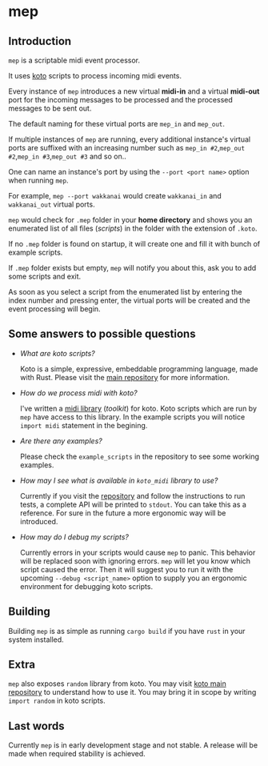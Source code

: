 # mep

## Introduction

`mep` is a scriptable midi event processor.

It uses [koto](https://github.com/koto-lang/koto) scripts to process incoming midi events.

Every instance of `mep` introduces a new virtual **midi-in** and a virtual **midi-out** port for the incoming messages to be processed and the processed messages to be sent out.

The default naming for these virtual ports are `mep_in` and `mep_out`.

If multiple instances of `mep` are running, every additional instance's virtual ports are suffixed with an increasing number such as `mep_in #2`,`mep_out #2`,`mep_in #3`,`mep_out #3` and so on..

One can name an instance's port by using the `--port <port name>` option when running `mep`.

For example, `mep --port wakkanai` would create `wakkanai_in` and `wakkanai_out` virtual ports.

`mep` would check for `.mep` folder in your **home directory** and shows you an enumerated list of all files (_scripts_) in the folder with the extension of `.koto`.

If no `.mep` folder is found on startup, it will create one and fill it with bunch of example scripts.

If `.mep` folder exists but empty, `mep` will notify you about this, ask you to add some scripts and exit.

As soon as you select a script from the enumerated list by entering the index number and pressing enter, the virtual ports will be created and the event processing will begin.

## Some answers to possible questions

- _What are koto scripts?_

  Koto is a simple, expressive, embeddable programming language, made with Rust. Please visit the [main repository](https://github.com/koto-lang/koto) for more information.

- _How do we process midi with koto?_

  I've written a [midi library](https://github.com/alisomay/koto_midi) (_toolkit_) for koto. Koto scripts which are run by `mep` have access to this library. In the example scripts you will notice `import midi` statement in the begining.

- _Are there any examples?_

  Please check the `example_scripts` in the repository to see some working examples.

- _How may I see what is available in `koto_midi` library to use?_

  Currently if you visit the [repository](https://github.com/alisomay/koto_midi) and follow the instructions to run tests, a complete API will be printed to `stdout`. You can take this as a reference. For sure in the future a more ergonomic way will be introduced.

- _How may do I debug my scripts?_

  Currently errors in your scripts would cause `mep` to panic.
  This behavior will be replaced soon with ignoring errors.
  `mep` will let you know which script caused the error.
  Then it will suggest you to run it with the upcoming `--debug <script_name>` option to supply you an ergonomic environment for debugging koto scripts.

## Building

Building `mep` is as simple as running `cargo build` if you have `rust` in your system installed.

## Extra

`mep` also exposes `random` library from koto.
You may visit [koto main repository](https://github.com/koto-lang/koto) to understand how to use it.
You may bring it in scope by writing `import random` in koto scripts.

## Last words

Currently `mep` is in early development stage and not stable.
A release will be made when required stability is achieved.
